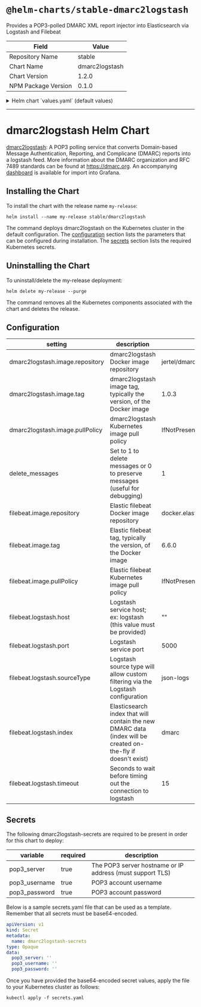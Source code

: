 # `@helm-charts/stable-dmarc2logstash`

Provides a POP3-polled DMARC XML report injector into Elasticsearch via Logstash and Filebeat

| Field               | Value          |
| ------------------- | -------------- |
| Repository Name     | stable         |
| Chart Name          | dmarc2logstash |
| Chart Version       | 1.2.0          |
| NPM Package Version | 0.1.0          |

<details>

<summary>Helm chart `values.yaml` (default values)</summary>

```yaml
dmarc2logstash:
  image:
    repository: jertel/dmarc2logstash
    tag: 1.0.3
    pullPolicy: IfNotPresent
  deleteMessages: 1
  resources: {}
  nodeSelector: {}
  tolerations: []
  affinity: {}

filebeat:
  image:
    repository: docker.elastic.co/beats/filebeat
    tag: 6.6.0
    pullPolicy: IfNotPresent
  logstash:
    host: ''
    port: 5000
    sourceType: json-logs
    index: dmarc
    timeout: 15
  resources: {}
```

</details>

---

# dmarc2logstash Helm Chart

[dmarc2logstash](https://github.com/jertel/dmarc2logstash): A POP3 polling service that converts Domain-based Message Authentication, Reporting, and Complicane (DMARC) reports into a logstash feed. More information about the DMARC organization and RFC 7489 standards can be found at https://dmarc.org. An accompanying [dashboard](https://github.com/jertel/dmarc2logstash/blob/master/grafana-dashboard.json) is available for import into Grafana.

## Installing the Chart

To install the chart with the release name `my-release`:

```console
helm install --name my-release stable/dmarc2logstash
```

The command deploys dmarc2logstash on the Kubernetes cluster in the default configuration. The [configuration](#configuration) section lists the parameters that can be configured during installation. The [secrets](#secrets) section lists the required Kubernetes secrets.

## Uninstalling the Chart

To uninstall/delete the my-release deployment:

```console
helm delete my-release --purge
```

The command removes all the Kubernetes components associated with the chart and deletes the release.

## Configuration

| setting                         | description                                                                                                  | default                          |
| ------------------------------- | ------------------------------------------------------------------------------------------------------------ | -------------------------------- |
| dmarc2logstash.image.repository | dmarc2logstash Docker image repository                                                                       | jertel/dmarc2logstash            |
| dmarc2logstash.image.tag        | dmarc2logstash image tag, typically the version, of the Docker image                                         | 1.0.3                            |
| dmarc2logstash.image.pullPolicy | dmarc2logstash Kubernetes image pull policy                                                                  | IfNotPresent                     |
| delete_messages                 | Set to 1 to delete messages or 0 to preserve messages (useful for debugging)                                 | 1                                |
| filebeat.image.repository       | Elastic filebeat Docker image repository                                                                     | docker.elastic.co/beats/filebeat |
| filebeat.image.tag              | Elastic filebeat tag, typically the version, of the Docker image                                             | 6.6.0                            |
| filebeat.image.pullPolicy       | Elastic filebeat Kubernetes image pull policy                                                                | IfNotPresent                     |
| filebeat.logstash.host          | Logstash service host; ex: logstash (this value must be provided)                                            | ""                               |
| filebeat.logstash.port          | Logstash service port                                                                                        | 5000                             |
| filebeat.logstash.sourceType    | Logstash source type will allow custom filtering via the Logstash configuration                              | json-logs                        |
| filebeat.logstash.index         | Elasticsearch index that will contain the new DMARC data (index will be created on-the-fly if doesn't exist) | dmarc                            |
| filebeat.logstash.timeout       | Seconds to wait before timing out the connection to logstash                                                 | 15                               |

## Secrets

The following dmarc2logstash-secrets are required to be present in order for this chart to deploy:

| variable      | required | description                                               |
| ------------- | -------- | --------------------------------------------------------- |
| pop3_server   | true     | The POP3 server hostname or IP address (must support TLS) |
| pop3_username | true     | POP3 account username                                     |
| pop3_password | true     | POP3 account password                                     |

Below is a sample secrets.yaml file that can be used as a template. Remember that all secrets must be base64-encoded.

```yaml
apiVersion: v1
kind: Secret
metadata:
  name: dmarc2logstash-secrets
type: Opaque
data:
  pop3_server: ''
  pop3_username: ''
  pop3_password: ''
```

Once you have provided the base64-encoded secret values, apply the file to your Kubernetes cluster as follows:

```console
kubectl apply -f secrets.yaml
```
